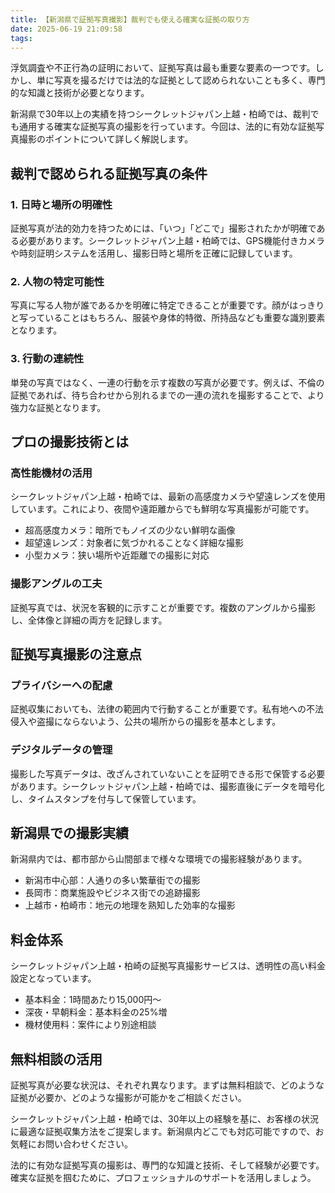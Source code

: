 ```yaml
---
title: 【新潟県で証拠写真撮影】裁判でも使える確実な証拠の取り方
date: 2025-06-19 21:09:58
tags:
---
```


浮気調査や不正行為の証明において、証拠写真は最も重要な要素の一つです。しかし、単に写真を撮るだけでは法的な証拠として認められないことも多く、専門的な知識と技術が必要となります。

新潟県で30年以上の実績を持つシークレットジャパン上越・柏崎では、裁判でも通用する確実な証拠写真の撮影を行っています。今回は、法的に有効な証拠写真撮影のポイントについて詳しく解説します。

## 裁判で認められる証拠写真の条件

### 1. 日時と場所の明確性
証拠写真が法的効力を持つためには、「いつ」「どこで」撮影されたかが明確である必要があります。シークレットジャパン上越・柏崎では、GPS機能付きカメラや時刻証明システムを活用し、撮影日時と場所を正確に記録しています。

### 2. 人物の特定可能性
写真に写る人物が誰であるかを明確に特定できることが重要です。顔がはっきりと写っていることはもちろん、服装や身体的特徴、所持品なども重要な識別要素となります。

### 3. 行動の連続性
単発の写真ではなく、一連の行動を示す複数の写真が必要です。例えば、不倫の証拠であれば、待ち合わせから別れるまでの一連の流れを撮影することで、より強力な証拠となります。

## プロの撮影技術とは

### 高性能機材の活用
シークレットジャパン上越・柏崎では、最新の高感度カメラや望遠レンズを使用しています。これにより、夜間や遠距離からでも鮮明な写真撮影が可能です。

- 超高感度カメラ：暗所でもノイズの少ない鮮明な画像
- 超望遠レンズ：対象者に気づかれることなく詳細な撮影
- 小型カメラ：狭い場所や近距離での撮影に対応

### 撮影アングルの工夫
証拠写真では、状況を客観的に示すことが重要です。複数のアングルから撮影し、全体像と詳細の両方を記録します。

## 証拠写真撮影の注意点

### プライバシーへの配慮
証拠収集においても、法律の範囲内で行動することが重要です。私有地への不法侵入や盗撮にならないよう、公共の場所からの撮影を基本とします。

### デジタルデータの管理
撮影した写真データは、改ざんされていないことを証明できる形で保管する必要があります。シークレットジャパン上越・柏崎では、撮影直後にデータを暗号化し、タイムスタンプを付与して保管しています。

## 新潟県での撮影実績

新潟県内では、都市部から山間部まで様々な環境での撮影経験があります。

- 新潟市中心部：人通りの多い繁華街での撮影
- 長岡市：商業施設やビジネス街での追跡撮影
- 上越市・柏崎市：地元の地理を熟知した効率的な撮影

## 料金体系

シークレットジャパン上越・柏崎の証拠写真撮影サービスは、透明性の高い料金設定となっています。

- 基本料金：1時間あたり15,000円〜
- 深夜・早朝料金：基本料金の25%増
- 機材使用料：案件により別途相談

## 無料相談の活用

証拠写真が必要な状況は、それぞれ異なります。まずは無料相談で、どのような証拠が必要か、どのような撮影が可能かをご相談ください。

シークレットジャパン上越・柏崎では、30年以上の経験を基に、お客様の状況に最適な証拠収集方法をご提案します。新潟県内どこでも対応可能ですので、お気軽にお問い合わせください。

法的に有効な証拠写真の撮影は、専門的な知識と技術、そして経験が必要です。確実な証拠を掴むために、プロフェッショナルのサポートを活用しましょう。
